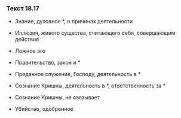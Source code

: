 ### Текст 18.17

- Знание, духовное *, о причинах деятельности

- Иллюзия, живого существа, считающего себя, совершающим действия

- Ложное эго

- Правительство, закон и *

- Преданное служение, Господу, деятельность в *

- Сознание Кришны, деятельность в *, ответственность за *

- Сознание Кришны, не связывает

- Убийство, одобренное
	
